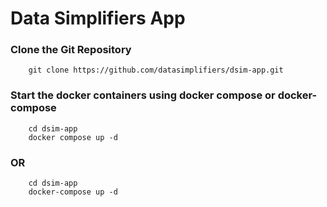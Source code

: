# Data Simplifiers App

### Clone the Git Repository

		git clone https://github.com/datasimplifiers/dsim-app.git

### Start the docker containers using docker compose or docker-compose

		cd dsim-app
		docker compose up -d
### OR
		cd dsim-app
		docker-compose up -d
